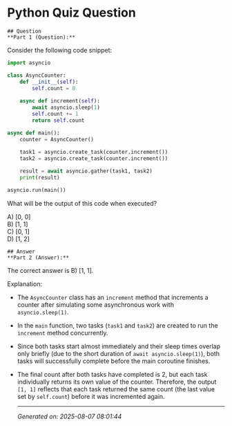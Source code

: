 # Python Quiz Question
    
    ## Question
    **Part 1 (Question):**

Consider the following code snippet:

```python
import asyncio

class AsyncCounter:
    def __init__(self):
        self.count = 0
    
    async def increment(self):
        await asyncio.sleep(1)
        self.count += 1
        return self.count

async def main():
    counter = AsyncCounter()
    
    task1 = asyncio.create_task(counter.increment())
    task2 = asyncio.create_task(counter.increment())

    result = await asyncio.gather(task1, task2)
    print(result)

asyncio.run(main())
```

What will be the output of this code when executed?

A) [0, 0]  
B) [1, 1]  
C) [0, 1]  
D) [1, 2]
    
    ## Answer
    **Part 2 (Answer):**

The correct answer is B) [1, 1].

Explanation:

- The `AsyncCounter` class has an `increment` method that increments a counter after simulating some asynchronous work with `asyncio.sleep(1)`.
- In the `main` function, two tasks (`task1` and `task2`) are created to run the `increment` method concurrently.
- Since both tasks start almost immediately and their sleep times overlap only briefly (due to the short duration of `await asyncio.sleep(1)`), both tasks will successfully complete before the main coroutine finishes.
- The final count after both tasks have completed is 2, but each task individually returns its own value of the counter. Therefore, the output `[1, 1]` reflects that each task returned the same count (the last value set by `self.count`) before it was incremented again.
    
    ---
    *Generated on: 2025-08-07 08:01:44*
    